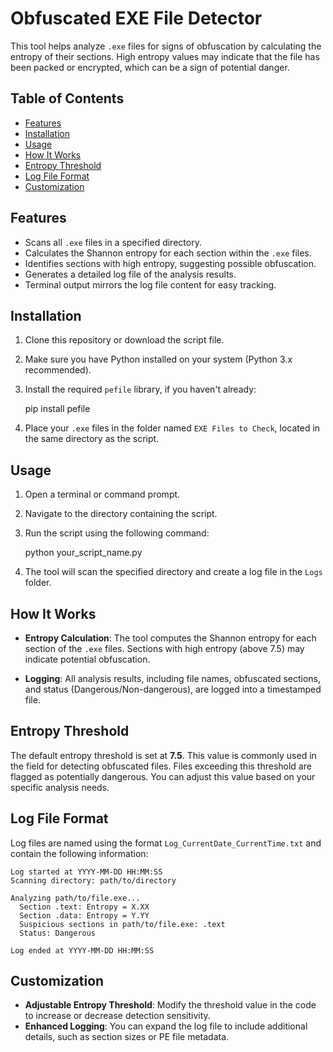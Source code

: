 # Obfuscated EXE File Detector

This tool helps analyze `.exe` files for signs of obfuscation by calculating the entropy of their sections. High entropy values may indicate that the file has been packed or encrypted, which can be a sign of potential danger.

## Table of Contents

- [Features](#features)
- [Installation](#installation)
- [Usage](#usage)
- [How It Works](#how-it-works)
- [Entropy Threshold](#entropy-threshold)
- [Log File Format](#log-file-format)
- [Customization](#customization)

## Features

- Scans all `.exe` files in a specified directory.
- Calculates the Shannon entropy for each section within the `.exe` files.
- Identifies sections with high entropy, suggesting possible obfuscation.
- Generates a detailed log file of the analysis results.
- Terminal output mirrors the log file content for easy tracking.

## Installation

1. Clone this repository or download the script file.
2. Make sure you have Python installed on your system (Python 3.x recommended).
3. Install the required `pefile` library, if you haven't already:

   pip install pefile

4. Place your `.exe` files in the folder named `EXE Files to Check`, located in the same directory as the script.

## Usage

1. Open a terminal or command prompt.
2. Navigate to the directory containing the script.
3. Run the script using the following command:

   python your_script_name.py

4. The tool will scan the specified directory and create a log file in the `Logs` folder.

## How It Works

- **Entropy Calculation**: The tool computes the Shannon entropy for each section of the `.exe` files. Sections with high entropy (above 7.5) may indicate potential obfuscation.
  
- **Logging**: All analysis results, including file names, obfuscated sections, and status (Dangerous/Non-dangerous), are logged into a timestamped file.

## Entropy Threshold

The default entropy threshold is set at **7.5**. This value is commonly used in the field for detecting obfuscated files. Files exceeding this threshold are flagged as potentially dangerous. You can adjust this value based on your specific analysis needs.

## Log File Format

Log files are named using the format `Log_CurrentDate_CurrentTime.txt` and contain the following information:

```
Log started at YYYY-MM-DD HH:MM:SS
Scanning directory: path/to/directory

Analyzing path/to/file.exe...
  Section .text: Entropy = X.XX
  Section .data: Entropy = Y.YY
  Suspicious sections in path/to/file.exe: .text
  Status: Dangerous

Log ended at YYYY-MM-DD HH:MM:SS
```

## Customization

- **Adjustable Entropy Threshold**: Modify the threshold value in the code to increase or decrease detection sensitivity.
- **Enhanced Logging**: You can expand the log file to include additional details, such as section sizes or PE file metadata.
